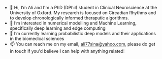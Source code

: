 - 👋 Hi, I’m Ali and I'm a PhD (DPhil) student in Clinical Neuroscience at the University of Oxford. My research is focused on Circadian Rhythms and to develop chronologically informed theraputic algorithms. 
- 👀 I’m interested in numerical modelling and Machine Learning, specifically deep learning and edge computing
- 🌱 I’m currently learning probabilistic deep models and their applications in the biomedical sciences 
- 📫 You can reach me on my email, ali77sina@yahoo.com, please do get in touch if you'd believe I can help with anything related!

<!---
ali77sina/ali77sina is a ✨ special ✨ repository because its `README.md` (this file) appears on your GitHub profile.
You can click the Preview link to take a look at your changes.
--->
